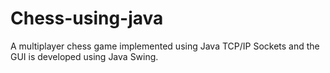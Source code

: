 # Chess-using-java

<p>A multiplayer chess game implemented using Java TCP/IP Sockets and the GUI is developed using Java Swing.</p>
